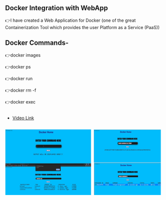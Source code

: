 ## Docker Integration with WebApp

👉I have created a Web Application for Docker (one of the great Containerization Tool which provides the user Platform as a Service (PaaS))

## Docker Commands-

👉docker images

👉docker ps

👉docker run

👉docker rm -f

👉docker exec

##
- [Video Link](https://www.linkedin.com/posts/tejaswininagtode_task7-taskabr7-vimaldaga-activity-6815866113142915072-Smli?utm_source=share&utm_medium=member_desktop)

## 

![App Screenshot](https://github.com/tejaswininagtode/Docker-and-K8s-Integration-with-WebApp/blob/main/assets/Web_UI.jpg)

